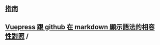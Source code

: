 ## [指南](https://github.com/thonyl19/Lab/tree/vuepress_1x/vuepress_1x/docs/%E6%8C%87%E5%8D%97) [<Badge text="books" type="warn" vertical="middle"/>](/指南/) 

## [Vuepress 跟 github 在 markdown 顯示語法的相容性對照]() / [<Badge text="books" type="warn" vertical="middle"/>](/語法對照表.md) 
 
